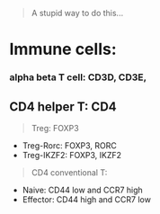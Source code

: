 > A stupid way to do this...
# Immune cells:
### alpha beta T cell: CD3D, CD3E, 
## CD4 helper T:  CD4
> Treg: FOXP3
- Treg-Rorc: FOXP3, RORC
- Treg-IKZF2: FOXP3, IKZF2
> CD4 conventional T:
- Naive: CD44 low and CCR7 high
- Effector: CD44 high and CCR7 low

